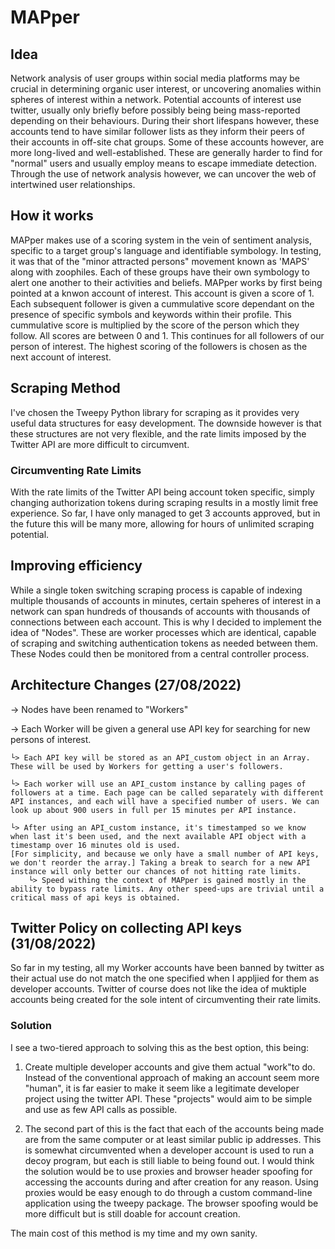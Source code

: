 # MAPper

## Idea
Network analysis of user groups within social media platforms may be crucial in determining organic user interest, or uncovering anomalies within spheres of interest within a network.
Potential accounts of interest use twitter, usually only briefly before possibly being being mass-reported depending on their behaviours. During their short lifespans however, these accounts tend to have similar follower lists as they inform their peers of their accounts in off-site chat groups. Some of these accounts however, are more long-lived and well-established. These are generally harder to find for "normal" users and usually employ means to escape immediate detection.
Through the use of network analysis however, we can uncover the web of intertwined user relationships.

## How it works

MAPper makes use of a scoring system in the vein of sentiment analysis, specific to a target group's language and identifiable symbology. In testing, it was that of the "minor attracted persons" movement known as 'MAPS' along with zoophiles. Each of these groups have their own symbology to alert one another to their activities and beliefs.
MAPper works by first being pointed at a knwon account of interest. This account is given a score of 1. Each subsequent follower is given a cummulative score dependant on the presence of specific symbols and keywords within their profile. This cummulative score is multiplied by the score of the person which they follow. All scores are between 0 and 1. This continues for all followers of our person of interest. The highest scoring of the followers is chosen as the next account of interest.

## Scraping Method

I've chosen the Tweepy Python library for scraping as it provides very useful data structures for easy development. The downside however is that these structures are not very flexible, and the rate limits imposed by the Twitter API are more difficult to circumvent.

### Circumventing Rate Limits

With the rate limits of the Twitter API being account token specific, simply changing authorization tokens during scraping results in a mostly limit free experience. So far, I have only managed to get 3 accounts approved, but in the future this will be many more, allowing for hours of unlimited scraping potential.

## Improving efficiency

While a single token switching scraping process is capable of indexing multiple thousands of accounts in minutes, certain speheres of interest in a network can span hundreds of thousands of accounts with thousands of connections between each account. This is why I decided to implement the idea of "Nodes". These are worker processes which are identical, capable of scraping and switching authentication tokens as needed between them. These Nodes could then be monitored from a central controller process.

## Architecture Changes (27/08/2022)
-> Nodes have been renamed to "Workers"

-> Each Worker will be given a general use API key for searching for new persons of interest. 
    
    └> Each API key will be stored as an API_custom object in an Array. These will be used by Workers for getting a user's followers.
    
    └> Each worker will use an API_custom instance by calling pages of followers at a time. Each page can be called separately with different API instances, and each will have a specified number of users. We can look up about 900 users in full per 15 minutes per API instance.

    └> After using an API_custom instance, it's timestamped so we know when last it's been used, and the next available API object with a timestamp over 16 minutes old is used.
    [For simplicity, and because we only have a small number of API keys, we don't reorder the array.] Taking a break to search for a new API instance will only better our chances of not hitting rate limits.
        └> Speed withing the context of MAPper is gained mostly in the ability to bypass rate limits. Any other speed-ups are trivial until a critical mass of api keys is obtained.

## Twitter Policy on collecting API keys (31/08/2022)

So far in my testing, all my Worker accounts have been banned by twitter as their actual use do not match the one specified when I appljied for them as developer accounts. Twitter of course does not like the idea of muktiple accounts being created for the sole intent of circumventing their rate limits.

### Solution

I see a two-tiered approach to solving this as the best option, this being:

1. Create multiple developer accounts and give them actual "work"to do. Instead of the conventional approach of making an account seem more "human", it is far easier to make it seem like a legitimate developer project using the twitter API. These "projects" would aim to be simple and use as few API calls as possible.

2. The second part of this is the fact that each of the accounts being made are from the same computer or at least similar public ip addresses. This is somewhat circumvented when a developer account is used to run a decoy program, but each is still liable to being found out. I would think the solution would be to use proxies and browser header spoofing for accessing the accounts during and after creation for any reason. Using proxies would be easy enough to do through a custom command-line application using the tweepy package. The browser spoofing would be more difficult but is still doable for account creation.

The main cost of this method is my time and my own sanity.


